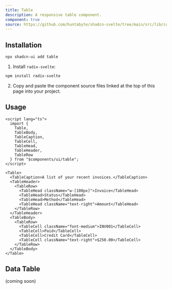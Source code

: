 ```yaml
---
title: Table
description: A responsive table component.
component: true
source: https://github.com/huntabyte/shadcn-svelte/tree/main/src/lib/components/ui/table
---
```


<script>
  import { TableDemo, ComponentExample, ManualInstall } from '$lib/components/docs';
</script>

<ComponentExample src="src/lib/components/docs/examples/table/TableDemo.svelte">

<div slot="example" style="width: 100%;">
<TableDemo />
</div>

</ComponentExample>

## Installation

```bash
npx shadcn-ui add table
```

<ManualInstall>

1. Install `radix-svelte`:

```bash
npm install radix-svelte
```

2. Copy and paste the component source files linked at the top of this page into your project.

</ManualInstall>

## Usage

```svelte
<script lang="ts">
  import {
    Table,
    TableBody,
    TableCaption,
    TableCell,
    TableHead,
    TableHeader,
    TableRow
  } from "$components/ui/table";
</script>
```

```svelte
<Table>
  <TableCaption>A list of your recent invoices.</TableCaption>
  <TableHeader>
    <TableRow>
      <TableHead className="w-[100px]">Invoice</TableHead>
      <TableHead>Status</TableHead>
      <TableHead>Method</TableHead>
      <TableHead className="text-right">Amount</TableHead>
    </TableRow>
  </TableHeader>
  <TableBody>
    <TableRow>
      <TableCell className="font-medium">INV001</TableCell>
      <TableCell>Paid</TableCell>
      <TableCell>Credit Card</TableCell>
      <TableCell className="text-right">$250.00</TableCell>
    </TableRow>
  </TableBody>
</Table>
```

## Data Table

(coming soon)
